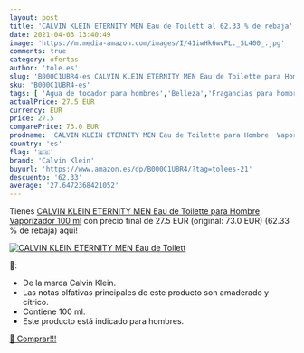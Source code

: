 ```yaml
---
layout: post
title: 'CALVIN KLEIN ETERNITY MEN Eau de Toilett al 62.33 % de rebaja'
date: 2021-04-03 13:40:49
image: 'https://m.media-amazon.com/images/I/41iwHk6wvPL._SL400_.jpg'
comments: true
category: ofertas
author: 'tole.es'
slug: 'B000C1UBR4-es CALVIN KLEIN ETERNITY MEN Eau de Toilette para Hombre...'
sku: 'B000C1UBR4-es'
tags: [ 'Agua de tocador para hombres','Belleza','Fragancias para hombres','Perfumes y fragancias','calvin klein','de','eau','toilette', ]
actualPrice: 27.5 EUR
currency: EUR
price: 27.5
comparePrice: 73.0 EUR
prodname: 'CALVIN KLEIN ETERNITY MEN Eau de Toilette para Hombre  Vaporizador  100 ml'
country: 'es'
flag: '🇪🇸'
brand: 'Calvin Klein'
buyurl: 'https://www.amazon.es/dp/B000C1UBR4/?tag=tolees-21'
descuento: '62.33'
average: '27.6472368421052'
---
```


Tienes [CALVIN KLEIN ETERNITY MEN Eau de Toilette para Hombre  Vaporizador  100 ml](https://www.amazon.es/dp/B000C1UBR4/?tag=tolees-21) con precio final de  27.5 EUR (original: 73.0 EUR) (62.33 %  de rebaja) aqui!

[![CALVIN KLEIN ETERNITY MEN Eau de Toilett](https://m.media-amazon.com/images/I/41iwHk6wvPL._SL400_.jpg)](https://www.amazon.es/dp/B000C1UBR4/?tag=tolees-21)

🔎:

- De la marca Calvin Klein.
- Las notas olfativas principales de este producto son amaderado y cítrico.
- Contiene 100 ml.
- Este producto está indicado para hombres.

[🛒 Comprar!!!](https://www.amazon.es/dp/B000C1UBR4/?tag=tolees-21)
